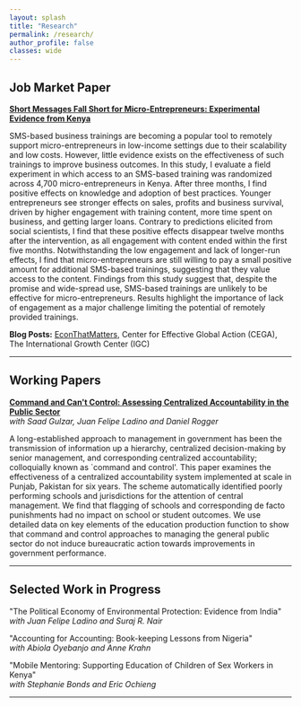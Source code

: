 ```yaml
---
layout: splash
title: "Research"
permalink: /research/
author_profile: false
classes: wide
---
```


**Job Market Paper**
-----

**[Short Messages Fall Short for Micro-Entrepreneurs: Experimental Evidence from Kenya](/assets/publications/Mehmood_JMP.pdf)** 

SMS-based business trainings are becoming a popular tool to remotely support micro-entrepreneurs in low-income settings due to their scalability and low costs. However, little evidence exists on the effectiveness of such trainings to improve business outcomes. In this study, I evaluate a field experiment in which access to an SMS-based training was randomized across 4,700 micro-entrepreneurs in Kenya. After three months, I find positive effects on knowledge and adoption of best practices. Younger entrepreneurs see stronger effects on sales, profits and business survival, driven by higher engagement with training content, more time spent on business, and getting larger loans. Contrary to predictions elicited from social scientists, I find that these positive effects disappear twelve months after the intervention, as all engagement with content ended within the first five months. Notwithstanding the low engagement and lack of longer-run effects, I find that micro-entrepreneurs are still willing to pay a small positive amount for additional SMS-based trainings, suggesting that they value access to the content. Findings from this study suggest that, despite the promise and wide-spread use, SMS-based trainings are unlikely to be effective for micro-entrepreneurs. Results highlight the importance of lack of engagement as a major challenge limiting the potential of remotely provided trainings.

**Blog Posts:** [EconThatMatters](https://www.econthatmatters.com/2024/02/short-messages-fall-short-for-micro-entrepreneurs-experimental-evidence-from-kenya/), Center for Effective Global Action (CEGA), The International Growth Center (IGC)


-----

**Working Papers**
-----

**[Command and Can't Control: Assessing Centralized Accountability in the Public Sector](/assets/publications/Gulzar_et_al.pdf)**\
*with Saad Gulzar, Juan Felipe Ladino and Daniel Rogger*

A long-established approach to management in government has been the transmission of information up a hierarchy, centralized decision-making by senior management, and corresponding centralized accountability; colloquially known as `command and control'. This paper examines the effectiveness of a centralized accountability system implemented at scale in Punjab, Pakistan for six years. The scheme automatically identified poorly performing schools and jurisdictions for the attention of central management. We find that flagging of schools and corresponding de facto punishments had no impact on school or student outcomes. We use detailed data on key elements of the education production function to show that command and control approaches to managing the general public sector do not induce bureaucratic action towards improvements in government performance.

-----

**Selected Work in Progress**
-----

"The Political Economy of Environmental Protection: Evidence from India"\
*with Juan Felipe Ladino and Suraj R. Nair*

"Accounting for Accounting: Book-keeping Lessons from Nigeria"\
*with Abiola Oyebanjo and Anne Krahn*

"Mobile Mentoring: Supporting Education of Children of Sex Workers in Kenya"\
*with Stephanie Bonds and Eric Ochieng*


-----
